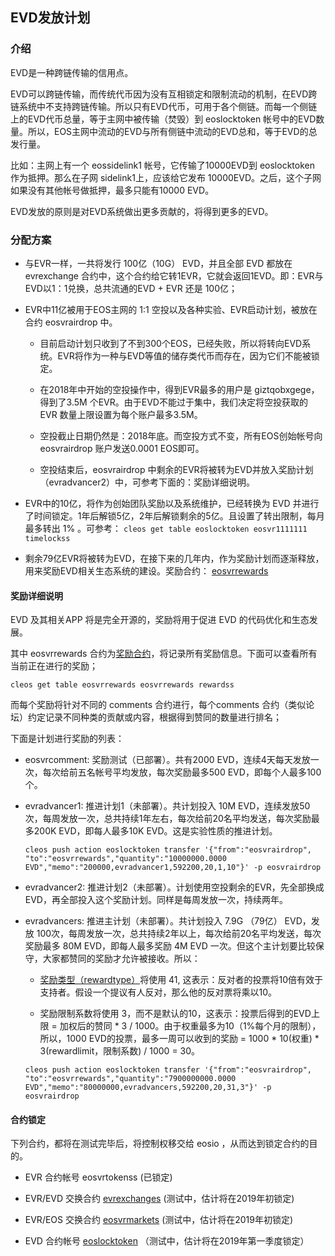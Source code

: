 ## EVD发放计划

### 介绍

EVD是一种跨链传输的信用点。

EVD可以跨链传输，而传统代币因为没有互相锁定和限制流动的机制，在EVD跨链系统中不支持跨链传输。所以只有EVD代币，可用于各个侧链。而每一个侧链上的EVD代币总量，等于主网中被传输（焚毁）到 eoslocktoken 帐号中的EVD数量。所以，EOS主网中流动的EVD与所有侧链中流动的EVD总和，等于EVD的总发行量。

比如：主网上有一个 eossidelink1 帐号，它传输了10000EVD到 eoslocktoken 作为抵押。那么在子网 sidelink1上，应该给它发布 10000EVD。之后，这个子网如果没有其他帐号做抵押，最多只能有10000 EVD。

EVD发放的原则是对EVD系统做出更多贡献的，将得到更多的EVD。


### 分配方案

- 与EVR一样，一共将发行 100亿（10G） EVD，并且全部 EVD 都放在 evrexchange 合约中，这个合约给它转1EVR，它就会返回1EVD。即：EVR与EVD以1：1兑换，总共流通的EVD + EVR 还是 100亿；

- EVR中11亿被用于EOS主网的 1:1 空投以及各种实验、EVR启动计划，被放在合约 eosvrairdrop 中。

  - 目前启动计划只收到了不到300个EOS，已经失败，所以将转向EVD系统。EVR将作为一种与EVD等值的储存类代币而存在，因为它们不能被锁定。

  - 在2018年中开始的空投操作中，得到EVR最多的用户是 giztqobxgege，得到了3.5M 个EVR。由于EVD不能过于集中，我们决定将空投获取的 EVR 数量上限设置为每个账户最多3.5M。
  
  - 空投截止日期仍然是：2018年底。而空投方式不变，所有EOS创始帐号向 eosvrairdrop 账户发送0.0001 EOS即可。
  
  - 空投结束后，eosvrairdrop 中剩余的EVR将被转为EVD并放入奖励计划（evradvancer2）中，可参考下面的：奖励详细说明。


- EVR中的10亿，将作为创始团队奖励以及系统维护，已经转换为 EVD 并进行了时间锁定。1年后解锁5亿，2年后解锁剩余的5亿。且设置了转出限制，每月最多转出 1% 。可参考： ```cleos get table eoslocktoken eosvr1111111 timelockss```


- 剩余79亿EVR将被转为EVD，在接下来的几年内，作为奖励计划而逐渐释放，用来奖励EVD相关生态系统的建设。奖励合约： [eosvrrewards](reward.md)



#### 奖励详细说明

EVD 及其相关APP 将是完全开源的，奖励将用于促进 EVD 的代码优化和生态发展。

其中 eosvrrewards 合约为[奖励合约](reward.md)，将记录所有奖励信息。下面可以查看所有当前正在进行的奖励；

```
cleos get table eosvrrewards eosvrrewards rewardss
```

而每个奖励将针对不同的 comments 合约进行，每个comments 合约（类似论坛）约定记录不同种类的贡献或内容，根据得到赞同的数量进行排名；

下面是计划进行奖励的列表：

- eosvrcomment: 奖励测试（已部署）。共有2000 EVD，连续4天每天发放一次，每次给前五名帐号平均发放，每次奖励最多500 EVD，即每个人最多100个。

- evradvancer1: 推进计划1（未部署）。共计划投入 10M EVD，连续发放50次，每周发放一次，总共持续1年左右，每次给前20名平均发送，每次奖励最多200K EVD，即每人最多10K EVD。这是实验性质的推进计划。
  
  ```
  cleos push action eoslocktoken transfer '{"from":"eosvrairdrop", "to":"eosvrrewards","quantity":"10000000.0000 EVD","memo":"200000,evradvancer1,592200,20,1,10"}' -p eosvrairdrop
  ```
  
- evradvancer2: 推进计划2（未部署）。计划使用空投剩余的EVR，先全部换成 EVD，再全部投入这个奖励计划。同样是每周发放一次，持续两年。
  

- evradvancers: 推进主计划（未部署）。共计划投入 7.9G （79亿） EVD，发放 100次，每周发放一次，总共持续2年以上，每次给前20名平均发送，每次奖励最多 80M EVD，即每人最多奖励 4M EVD 一次。但这个主计划要比较保守，大家都赞同的奖励才允许被接收。所以：
    
  - [奖励类型（rewardtype）](reward.md#奖励类型)将使用 41, 这表示：反对者的投票将10倍有效于支持者。假设一个提议有人反对，那么他的反对票将乘以10。
    
  - 奖励限制系数将使用 3，而不是默认的10，这表示：投票后得到的EVD上限 = 加权后的赞同 * 3 / 1000。由于权重最多为10（1%每个月的限制），所以，1000 EVD的投票，最多一周可以收到的奖励 = 1000 * 10(权重) * 3(rewardlimit，限制系数) / 1000 = 30。
    
  ```
  cleos push action eoslocktoken transfer '{"from":"eosvrairdrop", "to":"eosvrrewards","quantity":"7900000000.0000 EVD","memo":"80000000,evradvancers,592200,20,31,3"}' -p eosvrairdrop
  ```

#### 合约锁定

下列合约，都将在测试完毕后，将控制权移交给 eosio ，从而达到锁定合约的目的。

- EVR 合约帐号 eosvrtokenss (已锁定)

- EVR/EVD 交换合约 [evrexchanges](exchange.md) (测试中，估计将在2019年初锁定)

- EVR/EOS 交换合约 [eosvrmarkets](ebancor.md) (测试中，估计将在2019年初锁定)

- EVD 合约帐号 [eoslocktoken](evd.md) （测试中，估计将在2019年第一季度锁定）


